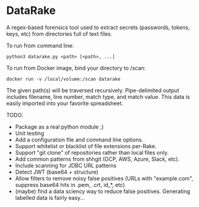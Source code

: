 # DataRake
A regex-based forensics tool used to extract secrets (passwords, tokens, keys, etc) from directories full of text files.

To run from command line:

    python3 datarake.py <path> [<path>, ...]

To run from Docker image, bind your directory to /scan:

    docker run -v /local/volume:/scan datarake

The given path(s) will be traversed recursively.  Pipe-delimited output includes filename, line number, match type, and match value.  This data is easily imported into your favorite spreadsheet.

TODO:
* Package as a real python module ;)
* Unit testing
* Add a configuration file and command line options.
* Support whitelist or blacklist of file extensions per-Rake.
* Support "git clone" of repositories rather than local files only.
* Add common patterns from shhgit (GCP, AWS, Azure, Slack, etc).
* Include scanning for JDBC URL patterns
* Detect JWT (base64 + structure)
* Allow filters to remove noisy false positives (URLs with "example.com", suppress base64 hits in .pem, .crt, id_*, etc)
* (maybe) find a data sciency way to reduce false positives.  Generating labelled data is fairly easy...

